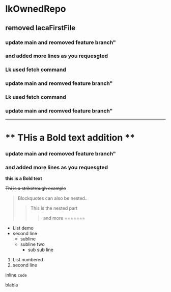 # lkOwnedRepo
## removed lacaFirstFile
### update main and reomoved feature branch"
### and added more lines as you requesgted
### Lk used fetch command
### update main and reomved feature branch"

### Lk used fetch command
### update main and reomved feature branch"

---
** THis a Bold text addition **
=======
### update main and reomoved feature branch"
### and added more lines as you requesgted

**this is a Bold text**


~~Thi is a striketrough example~~

>Blockquotes can also be nested..
>> This is the nested part
>>>and more 
=======
+ List demo
+ second line
  - subline
  - subline two
    * sub sub line


1. List numbered
2. second line

inline `code`

blabla
